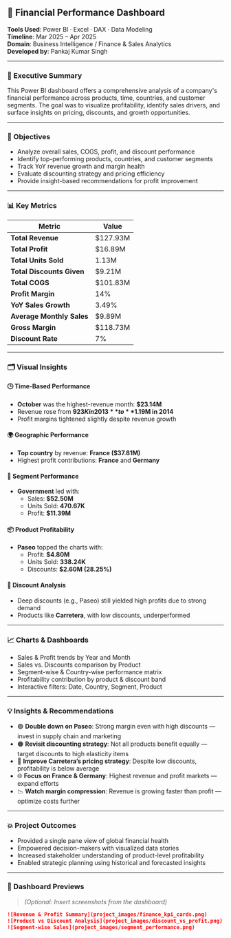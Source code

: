 ## 💼 Financial Performance Dashboard

**Tools Used**: Power BI · Excel · DAX · Data Modeling  
**Timeline**: Mar 2025 – Apr 2025  
**Domain**: Business Intelligence / Finance & Sales Analytics  
**Developed by**: Pankaj Kumar Singh

---

### 🧭 Executive Summary

This Power BI dashboard offers a comprehensive analysis of a company's financial performance across products, time, countries, and customer segments. The goal was to visualize profitability, identify sales drivers, and surface insights on pricing, discounts, and growth opportunities.

---

### 🎯 Objectives

- Analyze overall sales, COGS, profit, and discount performance  
- Identify top-performing products, countries, and customer segments  
- Track YoY revenue growth and margin health  
- Evaluate discounting strategy and pricing efficiency  
- Provide insight-based recommendations for profit improvement

---

### 📊 Key Metrics

| Metric                      | Value        |
|----------------------------|--------------|
| **Total Revenue**          | $127.93M     |
| **Total Profit**           | $16.89M      |
| **Total Units Sold**       | 1.13M        |
| **Total Discounts Given**  | $9.21M       |
| **Total COGS**             | $101.83M     |
| **Profit Margin**          | 14%          |
| **YoY Sales Growth**       | 3.49%        |
| **Average Monthly Sales**  | $9.89M       |
| **Gross Margin**           | $118.73M     |
| **Discount Rate**          | 7%           |

---

### 🗂️ Visual Insights

#### 🕒 Time-Based Performance
- **October** was the highest-revenue month: **$23.14M**
- Revenue rose from **$923K in 2013** to **$1.19M in 2014**
- Profit margins tightened slightly despite revenue growth

#### 🌍 Geographic Performance
- **Top country** by revenue: **France ($37.81M)**  
- Highest profit contributions: **France** and **Germany**

#### 👥 Segment Performance
- **Government** led with:
  - Sales: **$52.50M**
  - Units Sold: **470.67K**
  - Profit: **$11.39M**

#### 📦 Product Profitability
- **Paseo** topped the charts with:
  - Profit: **$4.80M**
  - Units Sold: **338.24K**
  - Discounts: **$2.60M (28.25%)**

#### 💸 Discount Analysis
- Deep discounts (e.g., Paseo) still yielded high profits due to strong demand  
- Products like **Carretera**, with low discounts, underperformed

---

### 📈 Charts & Dashboards

- Sales & Profit trends by Year and Month  
- Sales vs. Discounts comparison by Product  
- Segment-wise & Country-wise performance matrix  
- Profitability contribution by product & discount band  
- Interactive filters: Date, Country, Segment, Product

---

### 💡 Insights & Recommendations

- 🟢 **Double down on Paseo**: Strong margin even with high discounts — invest in supply chain and marketing  
- 🟠 **Revisit discounting strategy**: Not all products benefit equally — target discounts to high elasticity items  
- 🔴 **Improve Carretera’s pricing strategy**: Despite low discounts, profitability is below average  
- 🌐 **Focus on France & Germany**: Highest revenue and profit markets — expand efforts  
- 📉 **Watch margin compression**: Revenue is growing faster than profit — optimize costs further

---

### 💥 Project Outcomes

- Provided a single pane view of global financial health  
- Empowered decision-makers with visualized data stories  
- Increased stakeholder understanding of product-level profitability  
- Enabled strategic planning using historical and forecasted insights

---

### 📸 Dashboard Previews

> *(Optional: Insert screenshots from the dashboard)*

```markdown
![Revenue & Profit Summary](project_images/finance_kpi_cards.png)
![Product vs Discount Analysis](project_images/discount_vs_profit.png)
![Segment-wise Sales](project_images/segment_performance.png)
